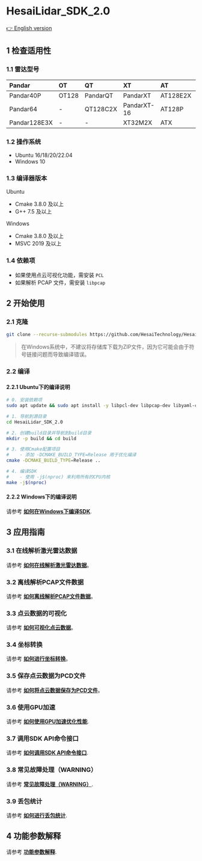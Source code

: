 # HesaiLidar_SDK_2.0

[👉 English version](<README.md>)

## 1 检查适用性

### 1.1 雷达型号

| Pandar       | OT    | QT       | XT          | AT       | ET   | JT    |
|:-------------|:------|:---------|:------------|:---------|:-----|:------|
| Pandar40P    | OT128 | PandarQT | PandarXT    | AT128E2X | ET25 | JT16  |
| Pandar64     | -     | QT128C2X | PandarXT-16 | AT128P   | ETX  | JT128 |
| Pandar128E3X | -     | -        | XT32M2X     | ATX      | -    | -     |

### 1.2 操作系统

- Ubuntu 16/18/20/22.04 
- Windows 10

### 1.3 编译器版本

Ubuntu
- Cmake 3.8.0 及以上
- G++ 7.5 及以上

Windows
- Cmake 3.8.0 及以上
- MSVC 2019 及以上

### 1.4 依赖项

- 如果使用点云可视化功能，需安装 `PCL`
- 如果解析 PCAP 文件，需安装 `libpcap`

<!-- - 如果解析雷达的点云修正文件，需安装 `libyaml`  // 解析ROS驱动中的config.yaml文件需要 -->

## 2 开始使用

### 2.1 克隆

```bash
git clone --recurse-submodules https://github.com/HesaiTechnology/HesaiLidar_SDK_2.0.git
```

> 在Windows系统中，不建议将存储库下载为ZIP文件，因为它可能会由于符号链接问题而导致编译错误。

### 2.2 编译

#### 2.2.1 Ubuntu下的编译说明
```bash
# 0. 安装依赖项
sudo apt update && sudo apt install -y libpcl-dev libpcap-dev libyaml-cpp-dev

# 1. 导航到源目录
cd HesaiLidar_SDK_2.0

# 2. 创建build目录并导航到build目录
mkdir -p build && cd build

# 3. 使用Cmake配置项目
#    - 添加 -DCMAKE_BUILD_TYPE=Release 用于优化编译
cmake -DCMAKE_BUILD_TYPE=Release ..

# 4. 编译SDK
#    - 使用 -j$(nproc) 来利用所有的CPU内核
make -j$(nproc)
```

#### 2.2.2 Windows下的编译说明
请参考 **[如何在Windows下编译SDK](docs/compile_on_windows_CN.md)**.

## 3 应用指南

### 3.1 在线解析激光雷达数据
 请参考 **[如何在线解析激光雷达数据](docs/parsing_lidar_data_online_CN.md)**。

### 3.2 离线解析PCAP文件数据
请参考 **[如何离线解析PCAP文件数据](docs/parsing_pcap_file_data_offline_CN.md)**。

### 3.3 点云数据的可视化
请参考 **[如何可视化点云数据](docs/visualization_of_point_cloud_data_CN.md)**。

### 3.4 坐标转换
请参考 **[如何进行坐标转换](docs/coordinate_transformation_CN.md)**。

### 3.5 保存点云数据为PCD文件
请参考 **[如何将点云数据保存为PCD文件](docs/save_point_cloud_data_as_a_pcd_file_CN.md)**。

### 3.6 使用GPU加速
请参考 **[如何使用GPU加速优化性能](docs/use_gpu_acceleration_CN.md)**.

### 3.7 调用SDK API命令接口
请参考 **[如何调用SDK API命令接口](docs/invoke_sdk_api_command_interface_CN.md)**.

### 3.8 常见故障处理（WARNING）
请参考 **[常见故障处理（WARNING）](docs/common_error_codes_CN.md)**.

### 3.9 丢包统计
请参考 **[如何进行丢包统计](docs/packet_loss_analysis_CN.md)**.

## 4 功能参数解释
请参考 **[功能参数解释](docs/parameter_introduction_CN.md)**.